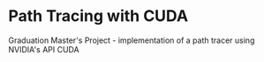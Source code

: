 # Path Tracing with CUDA

Graduation Master's Project - implementation of a path tracer using NVIDIA's API CUDA
